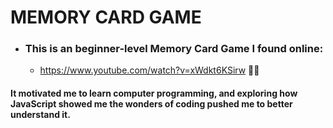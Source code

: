 # MEMORY CARD GAME

* ### This is an beginner-level Memory Card Game I found online: 
    - https://www.youtube.com/watch?v=xWdkt6KSirw 🧑‍💻

#### It motivated me to learn computer programming, and exploring how JavaScript showed me the wonders of coding pushed me to better understand it.